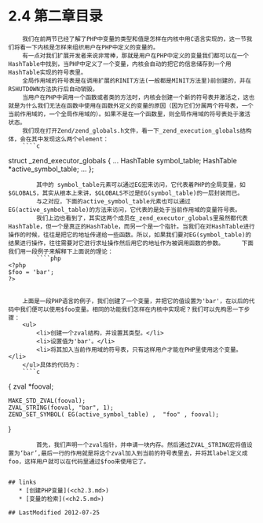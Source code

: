 # 2.4 第二章目录 


		我们在前两节已经了解了PHP中变量的类型和值是怎样在内核中用C语言实现的，这一节我们将看一下内核是怎样来组织用户在PHP中定义的变量的。
		有一点对我们扩展开发者来说非常棒，那就是用户在PHP中定义的变量我们都可以在一个HashTable中找到，当PHP中定义了一个变量，内核会自动的把它的信息储存到一个用HashTable实现的符号表里。
		全局作用域的符号表是在调用扩展的RINIT方法(一般都是MINIT方法里)前创建的，并在RSHUTDOWN方法执行后自动销毁。
		当用户在PHP中调用一个函数或者类的方法时，内核会创建一个新的符号表并激活之，这也就是为什么我们无法在函数中使用在函数外定义的变量的原因（因为它们分属两个符号表，一个当前作用域的，一个全局作用域的）。如果不是在一个函数里，则全局作用域的符号表处于激活状态。
		我们现在打开Zend/zend_globals.h文件，看一下_zend_execution_globals结构体，会在其中发现这么两个element：
		````c
struct _zend_executor_globals {
    ...
    HashTable symbol_table;
    HashTable *active_symbol_table;
    ...
};		
		
````
		其中的 symbol_table元素可以通过EG宏来访问，它代表着PHP的全局变量，如$GLOBALS，其实从根本上来讲，$GLOBALS不过是EG(symbol_table)的一层封装而已。
		与之对应，下面的active_symbol_table元素也可以通过EG(active_symbol_table)的方法来访问，它代表的是处于当前作用域的变量符号表。
		我们上边也看到了，其实这两个成员在_zend_executor_globals里虽然都代表HashTable，但一个是真正的HashTable，而另一个是一个指针。当我们在对HashTable进行操作的时候，往往是把它的地址传递给一些函数。所以，如果我们要对EG(symbol_table)的结果进行操作，往往需要对它进行求址操作然后用它的地址作为被调用函数的参数。		下面我们用一段例子来解释下上面说的理论：
		````php
<?php
$foo = 'bar';
?>
		
````
		上面是一段PHP语言的例子，我们创建了一个变量，并把它的值设置为'bar'，在以后的代码中我们便可以使用$foo变量。相同的功能我们怎样在内核中实现呢？我们可以先构思一下步骤：
		<ul>
			<li>创建一个zval结构，并设置其类型。</li>
			<li>设置值为'bar'。</li>
			<li>将其加入当前作用域的符号表，只有这样用户才能在PHP里使用这个变量。</li>
		</ul>具体的代码为：
		````c
{
    zval *fooval;

    MAKE_STD_ZVAL(fooval);
    ZVAL_STRING(fooval, "bar", 1);
    ZEND_SET_SYMBOL( EG(active_symbol_table) ,  "foo" , fooval);
}		
		
````
		首先，我们声明一个zval指针，并申请一块内存。然后通过ZVAL_STRING宏将值设置为‘bar’,最后一行的作用就是将这个zval加入到当前的符号表里去，并将其label定义成foo，这样用户就可以在代码里通过$foo来使用它了。


## links
   * [创建PHP变量](<ch2.3.md>)
   * [变量的检索](<ch2.5.md>)

## LastModified 2012-07-25
